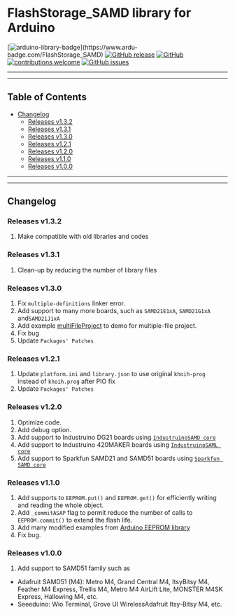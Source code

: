 # FlashStorage_SAMD library for Arduino

[![arduino-library-badge](https://www.ardu-badge.com/badge/FlashStorage_SAMD.svg?)](https://www.ardu-badge.com/FlashStorage_SAMD)
[![GitHub release](https://img.shields.io/github/release/khoih-prog/FlashStorage_SAMD.svg)](https://github.com/khoih-prog/FlashStorage_SAMD/releases)
[![GitHub](https://img.shields.io/github/license/mashape/apistatus.svg)](https://github.com/khoih-prog/FlashStorage_SAMD/blob/master/LICENSE)
[![contributions welcome](https://img.shields.io/badge/contributions-welcome-brightgreen.svg?style=flat)](#Contributing)
[![GitHub issues](https://img.shields.io/github/issues/khoih-prog/FlashStorage_SAMD.svg)](http://github.com/khoih-prog/FlashStorage_SAMD/issues)

---
---

## Table of Contents

* [Changelog](#changelog)
  * [Releases v1.3.2](#releases-v132)
  * [Releases v1.3.1](#releases-v131)
  * [Releases v1.3.0](#releases-v130)
  * [Releases v1.2.1](#releases-v121)
  * [Releases v1.2.0](#releases-v120)
  * [Releases v1.1.0](#releases-v110)
  * [Releases v1.0.0](#releases-v100)

  
---
---

## Changelog

### Releases v1.3.2

1. Make compatible with old libraries and codes

### Releases v1.3.1

1. Clean-up by reducing the number of library files


### Releases v1.3.0

1. Fix `multiple-definitions` linker error.
2. Add support to many more boards, such as `SAMD21E1xA`, `SAMD21G1xA` and`SAMD21J1xA`
3. Add example [multiFileProject](examples/multiFileProject) to demo for multiple-file project.
4. Fix bug
5. Update `Packages' Patches`

### Releases v1.2.1

1. Update `platform.ini` and `library.json` to use original `khoih-prog` instead of `khoih.prog` after PIO fix
2. Update `Packages' Patches`

### Releases v1.2.0

1. Optimize code.
2. Add debug option.
3. Add support to Industruino DG21 boards using [`IndustruinoSAMD core`](https://github.com/Industruino/IndustruinoSAMD)
4. Add support to Industruino 420MAKER boards using [`IndustruinoSAML core`](https://github.com/Industruino/IndustruinoSAMx)
5. Add support to Sparkfun SAMD21 and SAMD51 boards using [`Sparkfun SAMD core`](https://github.com/sparkfun/Arduino_Boards)

### Releases v1.1.0

1. Add supports to `EEPROM.put()` and `EEPROM.get()` for efficiently writing and reading the whole object. 
2. Add `_commitASAP` flag to permit reduce the number of calls to `EEPROM.commit()` to extend the flash life.
3. Add many modified examples from [Arduino EEPROM library](https://www.arduino.cc/en/Reference/EEPROM)
4. Fix bug.

### Releases v1.0.0

1. Add support to SAMD51 family such as 

  - Adafruit SAMD51 (M4): Metro M4, Grand Central M4, ItsyBitsy M4, Feather M4 Express, Trellis M4, Metro M4 AirLift Lite, MONSTER M4SK Express, Hallowing M4, etc.
  - Seeeduino: Wio Terminal, Grove UI WirelessAdafruit Itsy-Bitsy M4, etc.


